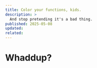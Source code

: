 ```yaml
---
title: Color your functions, kids.
description: >
  And stop pretending it's a bad thing.
published: 2025-05-08
updated:
related:
---
```


# Whaddup?

